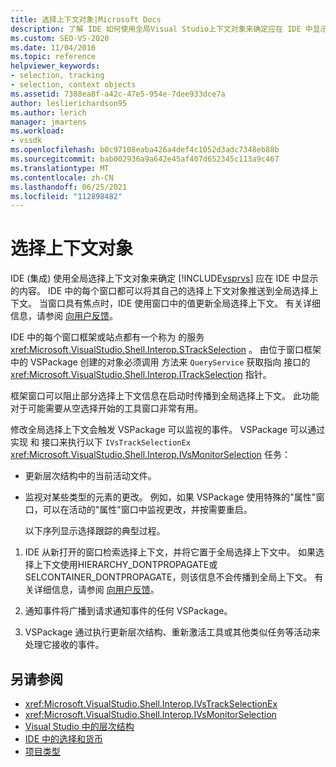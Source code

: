 ```yaml
---
title: 选择上下文对象|Microsoft Docs
description: 了解 IDE 如何使用全局Visual Studio上下文对象来确定应在 IDE 中显示的内容的内部机制。
ms.custom: SEO-VS-2020
ms.date: 11/04/2016
ms.topic: reference
helpviewer_keywords:
- selection, tracking
- selection, context objects
ms.assetid: 7308ea8f-a42c-47e5-954e-7dee933dce7a
author: leslierichardson95
ms.author: lerich
manager: jmartens
ms.workload:
- vssdk
ms.openlocfilehash: b0c97108eaba426a4def4c1052d3adc7348eb88b
ms.sourcegitcommit: bab002936a9a642e45af407d652345c113a9c467
ms.translationtype: MT
ms.contentlocale: zh-CN
ms.lasthandoff: 06/25/2021
ms.locfileid: "112898482"
---
```

# <a name="selection-context-objects"></a>选择上下文对象
IDE (集成) 使用全局选择上下文对象来确定 [!INCLUDE[vsprvs](../../code-quality/includes/vsprvs_md.md)] 应在 IDE 中显示的内容。 IDE 中的每个窗口都可以将其自己的选择上下文对象推送到全局选择上下文。 当窗口具有焦点时，IDE 使用窗口中的值更新全局选择上下文。 有关详细信息，请参阅 [向用户反馈](../../extensibility/internals/feedback-to-the-user.md)。

 IDE 中的每个窗口框架或站点都有一个称为 的服务 <xref:Microsoft.VisualStudio.Shell.Interop.STrackSelection> 。 由位于窗口框架中的 VSPackage 创建的对象必须调用 方法来 `QueryService` 获取指向 接口的 <xref:Microsoft.VisualStudio.Shell.Interop.ITrackSelection> 指针。

 框架窗口可以阻止部分选择上下文信息在启动时传播到全局选择上下文。 此功能对于可能需要从空选择开始的工具窗口非常有用。

 修改全局选择上下文会触发 VSPackage 可以监视的事件。 VSPackage 可以通过实现 和 接口来执行以下 `IVsTrackSelectionEx` <xref:Microsoft.VisualStudio.Shell.Interop.IVsMonitorSelection> 任务：

- 更新层次结构中的当前活动文件。

- 监视对某些类型的元素的更改。 例如，如果 VSPackage 使用特殊的"属性"窗口，可以在活动的"属性"窗口中监视更改，并按需要重启。

  以下序列显示选择跟踪的典型过程。

1. IDE 从新打开的窗口检索选择上下文，并将它置于全局选择上下文中。 如果选择上下文使用HIERARCHY_DONTPROPAGATE或SELCONTAINER_DONTPROPAGATE，则该信息不会传播到全局上下文。 有关详细信息，请参阅 [向用户反馈](../../extensibility/internals/feedback-to-the-user.md)。

2. 通知事件将广播到请求通知事件的任何 VSPackage。

3. VSPackage 通过执行更新层次结构、重新激活工具或其他类似任务等活动来处理它接收的事件。

## <a name="see-also"></a>另请参阅
- <xref:Microsoft.VisualStudio.Shell.Interop.IVsTrackSelectionEx>
- <xref:Microsoft.VisualStudio.Shell.Interop.IVsMonitorSelection>
- [Visual Studio 中的层次结构](../../extensibility/internals/hierarchies-in-visual-studio.md)
- [IDE 中的选择和货币](../../extensibility/internals/selection-and-currency-in-the-ide.md)
- [项目类型](../../extensibility/internals/project-types.md)
